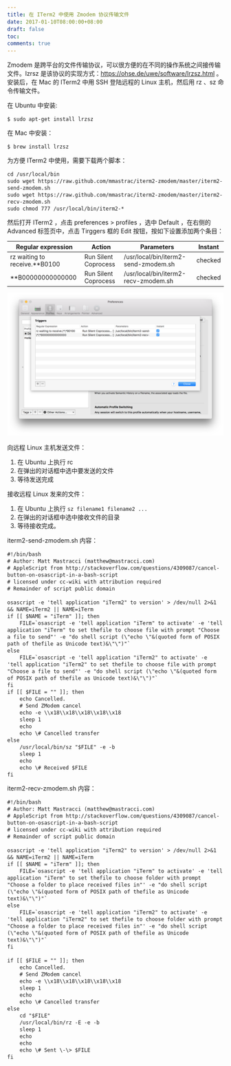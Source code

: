 ```yaml
---
title: 在 ITerm2 中使用 Zmodem 协议传输文件
date: 2017-01-10T08:00:00+08:00
draft: false
toc:
comments: true
---
```



Zmodem 是跨平台的文件传输协议，可以很方便的在不同的操作系统之间接传输文件。lzrsz 是该协议的实现方式：<https://ohse.de/uwe/software/lrzsz.html> 。安装后，在 Mac 的 ITerm2 中用 SSH 登陆远程的 Linux 主机，然后用 rz 、sz 命令传输文件。

在 Ubuntu 中安装:

    $ sudo apt-get install lrzsz

在 Mac 中安装：

    $ brew install lrzsz
    
为方便 ITerm2 中使用，需要下载两个脚本：

    cd /usr/local/bin
    sudo wget https://raw.github.com/mmastrac/iterm2-zmodem/master/iterm2-send-zmodem.sh
    sudo wget https://raw.github.com/mmastrac/iterm2-zmodem/master/iterm2-recv-zmodem.sh
    sudo chmod 777 /usr/local/bin/iterm2-*

然后打开 ITerm2 ，点击 preferences > profiles ，选中 Default ，在右侧的 Advanced 标签页中，点击 Tirggers 框的 Edit 按钮，按如下设置添加两个条目：

Regular expression |  Action | Parameters | Instant
--- | --- |--- |--- 
rz waiting to receive.\*\*B0100 | Run Silent Coprocess | /usr/local/bin/iterm2-send-zmodem.sh | checked
\*\*B00000000000000 | Run Silent Coprocess | /usr/local/bin/iterm2-recv-zmodem.sh | checked

![](./pics/2017-01-10_1.png)

向远程 Linux 主机发送文件：

1. 在 Ubuntu 上执行 rc
2. 在弹出的对话框中选中要发送的文件
3. 等待发送完成

接收远程 Linux 发来的文件：

1. 在 Ubuntu 上执行 `sz filename1 filename2 ...` 
2. 在弹出的对话框中选中接收文件的目录
3. 等待接收完成。

iterm2-send-zmodem.sh 内容：

    #!/bin/bash
    # Author: Matt Mastracci (matthew@mastracci.com)
    # AppleScript from http://stackoverflow.com/questions/4309087/cancel-button-on-osascript-in-a-bash-script
    # licensed under cc-wiki with attribution required
    # Remainder of script public domain
    
    osascript -e 'tell application "iTerm2" to version' > /dev/null 2>&1 && NAME=iTerm2 || NAME=iTerm
    if [[ $NAME = "iTerm" ]]; then
    	FILE=`osascript -e 'tell application "iTerm" to activate' -e 'tell application "iTerm" to set thefile to choose file with prompt "Choose a file to send"' -e "do shell script (\"echo \"&(quoted form of POSIX path of thefile as Unicode text)&\"\")"`
    else
    	FILE=`osascript -e 'tell application "iTerm2" to activate' -e 'tell application "iTerm2" to set thefile to choose file with prompt "Choose a file to send"' -e "do shell script (\"echo \"&(quoted form of POSIX path of thefile as Unicode text)&\"\")"`
    fi
    if [[ $FILE = "" ]]; then
    	echo Cancelled.
    	# Send ZModem cancel
    	echo -e \\x18\\x18\\x18\\x18\\x18
    	sleep 1
    	echo
    	echo \# Cancelled transfer
    else
    	/usr/local/bin/sz "$FILE" -e -b
    	sleep 1
    	echo
    	echo \# Received $FILE
    fi
    
iterm2-recv-zmodem.sh 内容：

    #!/bin/bash
    # Author: Matt Mastracci (matthew@mastracci.com)
    # AppleScript from http://stackoverflow.com/questions/4309087/cancel-button-on-osascript-in-a-bash-script
    # licensed under cc-wiki with attribution required
    # Remainder of script public domain
    
    osascript -e 'tell application "iTerm2" to version' > /dev/null 2>&1 && NAME=iTerm2 || NAME=iTerm
    if [[ $NAME = "iTerm" ]]; then
    	FILE=`osascript -e 'tell application "iTerm" to activate' -e 'tell application "iTerm" to set thefile to choose folder with prompt "Choose a folder to place received files in"' -e "do shell script (\"echo \"&(quoted form of POSIX path of thefile as Unicode text)&\"\")"`
    else
    	FILE=`osascript -e 'tell application "iTerm2" to activate' -e 'tell application "iTerm2" to set thefile to choose folder with prompt "Choose a folder to place received files in"' -e "do shell script (\"echo \"&(quoted form of POSIX path of thefile as Unicode text)&\"\")"`
    fi
    
    if [[ $FILE = "" ]]; then
    	echo Cancelled.
    	# Send ZModem cancel
    	echo -e \\x18\\x18\\x18\\x18\\x18
    	sleep 1
    	echo
    	echo \# Cancelled transfer
    else
    	cd "$FILE"
    	/usr/local/bin/rz -E -e -b
    	sleep 1
    	echo
    	echo
    	echo \# Sent \-\> $FILE
    fi
